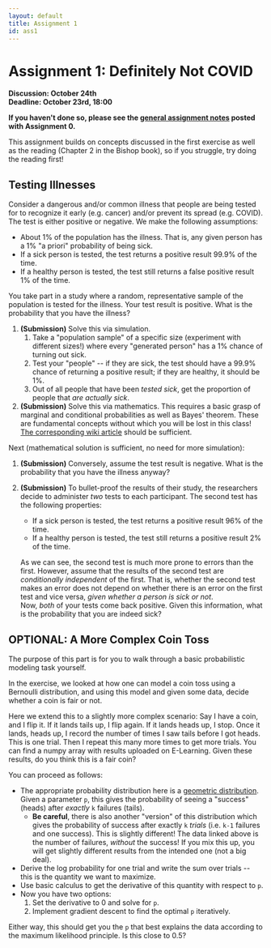 ```yaml
---
layout: default
title: Assignment 1
id: ass1
---
```



# Assignment 1: Definitely Not COVID
**Discussion: October 24th**  
**Deadline: October 23rd, 18:00**

**If you haven't done so, please see the [general assignment notes](https://ovgu-ailab.github.io/lgm2025/assignment0.html)
posted with Assignment 0.**

This assignment builds on concepts discussed in the first exercise as well as the reading (Chapter 2 in the Bishop book),
so if you struggle, try doing the reading first!


## Testing Illnesses

Consider a dangerous and/or common illness that people are being tested for to recognize it early (e.g. cancer) 
and/or prevent its spread (e.g. COVID). 
The test is either positive or negative. We make the following assumptions:

- About 1% of the population has the illness. 
That is, any given person has a 1% "a priori" probability of being sick.
- If a sick person is tested, the test returns a positive result 99.9% of the time.
- If a healthy person is tested, the test still returns a false positive result 1% of the time.

You take part in a study where a random, representative sample of the population is tested for the illness. 
Your test result is positive. 
What is the probability that you have the illness?
1. **(Submission)** Solve this via simulation. 
   1. Take a "population sample" of a specific size (experiment with different sizes!) where every "generated person" 
   has a 1% chance of turning out sick.  
   2. Test your "people" -- if they are sick, the test should have a 99.9% chance of returning a positive result; 
   if they are healthy, it should be 1%.
   3. Out of all people that have been _tested sick_, get the proportion of people that _are actually sick_.
2. **(Submission)** Solve this via mathematics. 
This requires a basic grasp of marginal and conditional probabilities as well as Bayes' theorem. 
These are fundamental concepts without which you will be lost in this class! 
[The corresponding wiki article](https://en.wikipedia.org/wiki/Bayes%27_theorem) should be sufficient.
   
Next (mathematical solution is sufficient, no need for more simulation):
1. **(Submission)** Conversely, assume the test result is negative. 
What is the probability that you have the illness anyway?
2. **(Submission)** To bullet-proof the results of their study, the researchers decide to administer _two_ tests to each
participant.
The second test has the following properties:
   - If a sick person is tested, the test returns a positive result 96% of the time.
   - If a healthy person is tested, the test still returns a positive result 2% of the time.  
     
   As we can see, the second test is much more prone to errors than the first.
   However, assume that the results of the second test are _conditionally independent_ of the first. 
   That is, whether the second test makes an error does not depend on whether there is an error on the first test and 
   vice versa, _given whether a person is sick or not_.  
   Now, _both_ of your tests come back positive. 
   Given this information, what is the probability that you are indeed sick?
   

## OPTIONAL: A More Complex Coin Toss

The purpose of this part is for you to walk through a basic probabilistic modeling task yourself.

In the exercise, we looked at how one can model a coin toss using a Bernoulli distribution, and using this model and
given some data, decide whether a coin is fair or not.

Here we extend this to a slightly more complex scenario:
Say I have a coin, and I flip it.
If it lands tails up, I flip again.
If it lands heads up, I stop.
Once it lands, heads up, I record the number of times I saw tails before I got heads.
This is one trial.
Then I repeat this many more times to get more trials.
You can find a numpy array with results uploaded on E-Learning.
Given these results, do you think this is a fair coin?

You can proceed as follows:
- The appropriate probability distribution here is a 
[geometric distribution](https://en.wikipedia.org/wiki/Geometric_distribution).
Given a parameter `p`, this gives the probability of seeing a "success" (heads) after *exactly* `k` failures (tails).
   - **Be careful**, there is also another "version" of this distribution which gives the probability of success after exactly
  `k` *trials* (i.e. `k-1` failures and one success). 
  This is slightly different!
  The data linked above is the number of failures, _without_ the success!
  If you mix this up, you will get slightly different results from the intended one (not a big deal).
- Derive the log probability for one trial and write the sum over trials -- this is the quantity we want to maximize.
- Use basic calculus to get the derivative of this quantity with respect to `p`.
- Now you have two options:
  1. Set the derivative to 0 and solve for `p`.
  2. Implement gradient descent to find the optimal `p` iteratively.

Either way, this should get you the `p` that best explains the data according to the maximum likelihood principle.
Is this close to 0.5?
